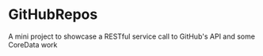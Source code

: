# GitHubRepos
A mini project to showcase a RESTful service call to GitHub's API and some CoreData work
